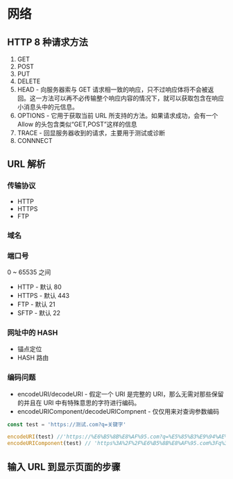 # 网络

## HTTP 8 种请求方法

1. GET
2. POST
3. PUT
4. DELETE
5. HEAD - 向服务器索与 GET 请求相一致的响应，只不过响应体将不会被返回。这一方法可以再不必传输整个响应内容的情况下，就可以获取包含在响应小消息头中的元信息。
6. OPTIONS - 它用于获取当前 URL 所支持的方法。如果请求成功，会有一个 Allow 的头包含类似“GET,POST”这样的信息
7. TRACE - 回显服务器收到的请求，主要用于测试或诊断
8. CONNNECT

## URL 解析

### 传输协议

- HTTP
- HTTPS
- FTP

### 域名

### 端口号

0 ~ 65535 之间

- HTTP - 默认 80
- HTTPS - 默认 443
- FTP - 默认 21
- SFTP - 默认 22

### 网址中的 HASH

- 锚点定位
- HASH 路由

### 编码问题

- encodeURI/decodeURI - 假定一个 URI 是完整的 URI，那么无需对那些保留的并且在 URI 中有特殊意思的字符进行编码。
- encodeURIComponent/decodeURICompnent - 仅仅用来对查询参数编码

```ts
const test = 'https://测试.com?q=关键字'

encodeURI(test) //'https://%E6%B5%8B%E8%AF%95.com?q=%E5%85%B3%E9%94%AE%E5%AD%97'
encodeURIComponent(test) // 'https%3A%2F%2F%E6%B5%8B%E8%AF%95.com%3Fq%3D%E5%85%B3%E9%94%AE%E5%AD%97'
```

## 输入 URL 到显示页面的步骤
